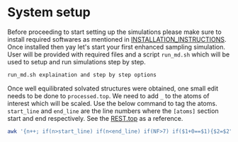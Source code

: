 # System setup

Before proceeding to start setting up the simulations please make sure to install required softwares as mentioned in [INSTALLATION_INSTRUCTIONS](./INSTALLATION_INSTRUCTIONS/). Once installed then yay let's start your first enhanced sampling simulation. User will be provided with required files and a script `run_md.sh` which will be used to setup and run simulations step by step.

```bash
run_md.sh explaination and step by step options
```

Once well equilibrated solvated structures were obtained, one small edit needs to be done to `processed.top`.  We need to add `_` to the atoms of interest which will be scaled. Use the below command to tag the atoms. `start_line` and `end_line` are the line numbers where the `[atoms]` section start and end respectively. See the [REST.top](./reference_files/og_topology/REST.top) as a reference.

```bash
awk '{n++; if(n>start_line) if(n<end_line) if(NF>7) if($1+0==$1){$2=$2"_"}; print;}' processed.top > REST.top
```

